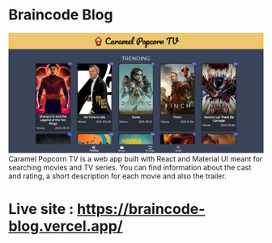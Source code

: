 # Braincode Blog


![Caramel Popcorn TV - Movie App](https://github.com/theodorbigu/Caramel-Popcorn-TV---Movie-App/blob/main/src/images/demo.jpg?raw=true)
<br/>
Caramel Popcorn TV is a web app built with React and Material UI meant for searching movies and TV series. You can find information about the cast and rating, a short description for each movie and also the trailer.
# Live site : https://braincode-blog.vercel.app/
